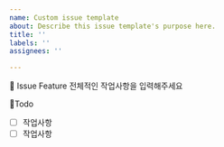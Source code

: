 ```yaml
---
name: Custom issue template
about: Describe this issue template's purpose here.
title: ''
labels: ''
assignees: ''

---
```


📕 Issue Feature
전체적인 작업사항을 입력해주세요

🧾Todo
- [ ] 작업사항
- [ ] 작업사항
